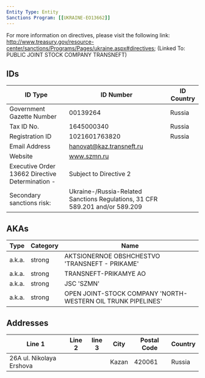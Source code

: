 ```yaml
---
Entity Type: Entity
Sanctions Program: [[UKRAINE-EO13662]]
---
```

For more information on directives, please visit the following link: http://www.treasury.gov/resource-center/sanctions/Programs/Pages/ukraine.aspx#directives; (Linked To: PUBLIC JOINT STOCK COMPANY TRANSNEFT)

## IDs
| ID Type | ID Number | ID Country |
|---------|-----------|------------|
| Government Gazette Number | 00139264 | Russia |
| Tax ID No. | 1645000340 | Russia |
| Registration ID | 1021601763820 | Russia |
| Email Address | hanovat@kaz.transneft.ru |  |
| Website | www.szmn.ru |  |
| Executive Order 13662 Directive Determination - | Subject to Directive 2 |  |
| Secondary sanctions risk: | Ukraine-/Russia-Related Sanctions Regulations, 31 CFR 589.201 and/or 589.209 |  |


## AKAs
| Type | Category | Name      | 
|------|----------|-----------|
| a.k.a. | strong | AKTSIONERNOE OBSHCHESTVO 'TRANSNEFT - PRIKAME' |
| a.k.a. | strong | TRANSNEFT-PRIKAMYE AO |
| a.k.a. | strong | JSC 'SZMN' |
| a.k.a. | strong | OPEN JOINT-STOCK COMPANY 'NORTH-WESTERN OIL TRUNK PIPELINES' |


## Addresses
| Line 1 | Line 2 | line 3 | City | Postal Code| Country | 
|--------|--------|--------|------|------------|---------|
| 26A ul. Nikolaya Ershova |  |  | Kazan | 420061 | Russia |

